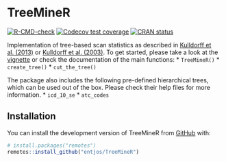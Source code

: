
<!-- README.md is generated from README.Rmd. Please edit that file -->

# TreeMineR

<!-- badges: start -->

[![R-CMD-check](https://github.com/entjos/TreeMineR/actions/workflows/R-CMD-check.yaml/badge.svg)](https://github.com/entjos/TreeMineR/actions/workflows/R-CMD-check.yaml)
[![Codecov test
coverage](https://codecov.io/gh/entjos/TreeMineR/branch/master/graph/badge.svg)](https://app.codecov.io/gh/entjos/TreeMineR?branch=master)
[![CRAN
status](https://www.r-pkg.org/badges/version/TreeMineR)](https://CRAN.R-project.org/package=TreeMineR)
<!-- badges: end -->

Implementation of tree-based scan statistics as described in [Kulldorff
et al. (2013)](https://doi.org/10.1002/pds.3423) or [Kulldorff et
al. (2003)](https://doi.org/10.1111/1541-0420.00039). To get started,
please take a look at the
[vignette](https://entjos.github.io/TreeMineR/articles/Tree-based-scan-statistics.html)
or check the documentation of the main functions: \* `TreeMineR()` \*
`create_tree()` \* `cut_the_tree()`

The package also includes the following pre-defined hierarchical trees,
which can be used out of the box. Please check their help files for more
information. \* `icd_10_se` \* `atc_codes`

## Installation

You can install the development version of TreeMineR from
[GitHub](https://github.com/) with:

``` r
# install.packages("remotes")
remotes::install_github("entjos/TreeMineR")
```
